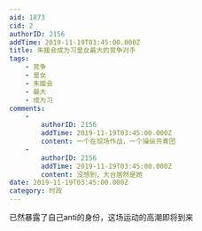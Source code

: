 ```yaml
---
aid: 1873
cid: 2
authorID: 2156
addTime: 2019-11-19T03:45:00.000Z
title: 朱媛会成为习皇女最大的竞争对手
tags:
    - 竞争
    - 皇女
    - 朱媛会
    - 最大
    - 成为习
comments:
    -
        authorID: 2156
        addTime: 2019-11-19T03:45:00.000Z
        content: 一个在现场作战，一个操纵共青团
    -
        authorID: 2156
        addTime: 2019-11-19T03:45:00.000Z
        content: 没想到，大台居然是她
date: 2019-11-19T03:45:00.000Z
category: 时政
---
```


已然暴露了自己anti的身份，这场运动的高潮即将到来
